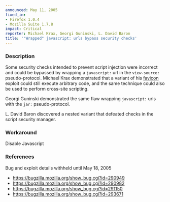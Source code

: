 ```yaml
---
announced: May 11, 2005
fixed_in:
- Firefox 1.0.4
- Mozilla Suite 1.7.8
impact: Critical
reporter: Michael Krax, Georgi Guninski, L. David Baron
title: '"Wrapped" javascript: urls bypass security checks'
---
```


<h3>Description</h3>

<p>Some security checks intended to prevent script injection were incorrect
and could be bypassed by wrapping a <code>javascript:</code> url in the
<code>view-source:</code> pseudo-protocol. Michael Krax demonstrated
that a variant of his <a href="mfsa2005-37.html">favicon</a> exploit
could still execute arbitrary code, and the same technique could also
be used to perform cross-site scripting.</p>

<p>Georgi Guninski demonstrated the same flaw wrapping <code>javascript:</code> urls
with the <code>jar:</code> pseudo-protocol.</p>

<p>L. David Baron discovered a nested variant that defeated checks
in the script security manager.</p>

<h3>Workaround</h3>

<p>Disable Javascript</p>

<h3>References</h3>

<p>Bug and exploit details withheld until May 18, 2005</p>

<ul>
<li><a href="https://bugzilla.mozilla.org/show_bug.cgi?id=290949">
https://bugzilla.mozilla.org/show_bug.cgi?id=290949</a></li>
<li><a href="https://bugzilla.mozilla.org/show_bug.cgi?id=290982">
https://bugzilla.mozilla.org/show_bug.cgi?id=290982</a></li>
<li><a href="https://bugzilla.mozilla.org/show_bug.cgi?id=291150">
https://bugzilla.mozilla.org/show_bug.cgi?id=291150</a></li>
<li><a href="https://bugzilla.mozilla.org/show_bug.cgi?id=293671">
https://bugzilla.mozilla.org/show_bug.cgi?id=293671</a></li>
</ul>




